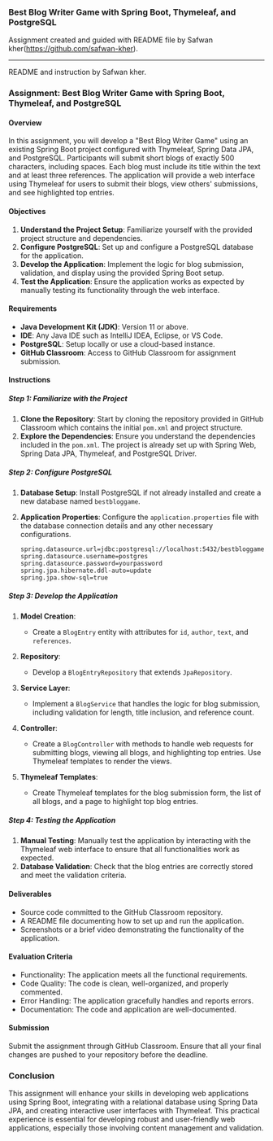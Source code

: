 ### Best Blog Writer Game with Spring Boot, Thymeleaf, and PostgreSQL

Assignment created and guided with README file by Safwan kher(https://github.com/safwan-kher).

---
README and instruction by Safwan kher.

### Assignment: Best Blog Writer Game with Spring Boot, Thymeleaf, and PostgreSQL

#### Overview

In this assignment, you will develop a "Best Blog Writer Game" using an existing Spring Boot project configured with Thymeleaf, Spring Data JPA, and PostgreSQL. Participants will submit short blogs of exactly 500 characters, including spaces. Each blog must include its title within the text and at least three references. The application will provide a web interface using Thymeleaf for users to submit their blogs, view others' submissions, and see highlighted top entries.

#### Objectives

1. **Understand the Project Setup**: Familiarize yourself with the provided project structure and dependencies.
2. **Configure PostgreSQL**: Set up and configure a PostgreSQL database for the application.
3. **Develop the Application**: Implement the logic for blog submission, validation, and display using the provided Spring Boot setup.
4. **Test the Application**: Ensure the application works as expected by manually testing its functionality through the web interface.

#### Requirements

- **Java Development Kit (JDK)**: Version 11 or above.
- **IDE**: Any Java IDE such as IntelliJ IDEA, Eclipse, or VS Code.
- **PostgreSQL**: Setup locally or use a cloud-based instance.
- **GitHub Classroom**: Access to GitHub Classroom for assignment submission.

#### Instructions

##### Step 1: Familiarize with the Project

1. **Clone the Repository**: Start by cloning the repository provided in GitHub Classroom which contains the initial `pom.xml` and project structure.
2. **Explore the Dependencies**: Ensure you understand the dependencies included in the `pom.xml`. The project is already set up with Spring Web, Spring Data JPA, Thymeleaf, and PostgreSQL Driver.

##### Step 2: Configure PostgreSQL

1. **Database Setup**: Install PostgreSQL if not already installed and create a new database named `bestbloggame`.
2. **Application Properties**: Configure the `application.properties` file with the database connection details and any other necessary configurations.

   ```properties
   spring.datasource.url=jdbc:postgresql://localhost:5432/bestbloggame
   spring.datasource.username=postgres
   spring.datasource.password=yourpassword
   spring.jpa.hibernate.ddl-auto=update
   spring.jpa.show-sql=true
   ```

##### Step 3: Develop the Application

1. **Model Creation**:
    - Create a `BlogEntry` entity with attributes for `id`, `author`, `text`, and `references`.

2. **Repository**:
    - Develop a `BlogEntryRepository` that extends `JpaRepository`.

3. **Service Layer**:
    - Implement a `BlogService` that handles the logic for blog submission, including validation for length, title inclusion, and reference count.

4. **Controller**:
    - Create a `BlogController` with methods to handle web requests for submitting blogs, viewing all blogs, and highlighting top entries. Use Thymeleaf templates to render the views.

5. **Thymeleaf Templates**:
    - Create Thymeleaf templates for the blog submission form, the list of all blogs, and a page to highlight top blog entries.

##### Step 4: Testing the Application

1. **Manual Testing**: Manually test the application by interacting with the Thymeleaf web interface to ensure that all functionalities work as expected.
2. **Database Validation**: Check that the blog entries are correctly stored and meet the validation criteria.

#### Deliverables

- Source code committed to the GitHub Classroom repository.
- A README file documenting how to set up and run the application.
- Screenshots or a brief video demonstrating the functionality of the application.

#### Evaluation Criteria

- Functionality: The application meets all the functional requirements.
- Code Quality: The code is clean, well-organized, and properly commented.
- Error Handling: The application gracefully handles and reports errors.
- Documentation: The code and application are well-documented.

#### Submission

Submit the assignment through GitHub Classroom. Ensure that all your final changes are pushed to your repository before the deadline.

### Conclusion

This assignment will enhance your skills in developing web applications using Spring Boot, integrating with a relational database using Spring Data JPA, and creating interactive user interfaces with Thymeleaf. This practical experience is essential for developing robust and user-friendly web applications, especially those involving content management and validation.